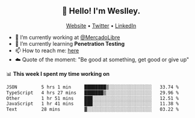 <h2 align="center">👋 Hello! I'm Weslley.</h2>
<p align="center">
  <a href="http://weslleyneri.com.br">Website</a> •
  <a href="https://twitter.com/Weslley_Neri">Twitter</a> •
  <a href="https://www.linkedin.com/in/weslley-neri-3658908b">LinkedIn</a>
</p>


- 🔭 I’m currently working at [@MercadoLibre](https://github.com/mercadolibre)
- 🌱 I’m currently learning **Penetration Testing**
- 📫 How to reach me: [here](mailto:weslley39@gmail.com)
- ☁️ Quote of the moment: "Be good at something, get good or give up"

📊 **This week I spent my time working on**
<!--START_SECTION:waka-->

```txt
JSON         5 hrs 1 min     ████████▒░░░░░░░░░░░░░░░░   33.74 %
TypeScript   4 hrs 27 mins   ███████▒░░░░░░░░░░░░░░░░░   29.96 %
Other        1 hr 51 mins    ███░░░░░░░░░░░░░░░░░░░░░░   12.51 %
JavaScript   1 hr 41 mins    ███░░░░░░░░░░░░░░░░░░░░░░   11.38 %
Text         28 mins         ▓░░░░░░░░░░░░░░░░░░░░░░░░   03.22 %
```

<!--END_SECTION:waka-->

<!-- Inspired by https://github.com/gruselhaus/gruselhaus -->